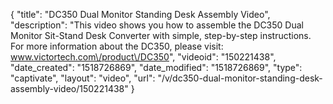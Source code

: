 {
    "title": "DC350 Dual Monitor Standing Desk Assembly Video",
    "description": "This video shows you how to assemble the DC350 Dual Monitor Sit-Stand Desk Converter with simple, step-by-step instructions. For more information about the DC350, please visit: www.victortech.com\/product\/DC350",
    "videoid": "150221438",
    "date_created": "1518726869",
    "date_modified": "1518726869",
    "type": "captivate",
    "layout": "video",
    "url": "\/v\/dc350-dual-monitor-standing-desk-assembly-video\/150221438"
}